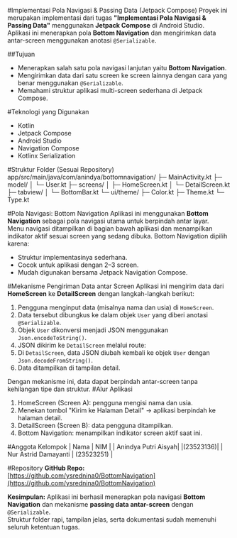 #Implementasi Pola Navigasi & Passing Data (Jetpack Compose)
Proyek ini merupakan implementasi dari tugas **"Implementasi Pola Navigasi & Passing Data"** menggunakan **Jetpack Compose** di Android Studio.  
Aplikasi ini menerapkan pola **Bottom Navigation** dan mengirimkan data antar-screen menggunakan anotasi `@Serializable`.

##Tujuan
- Menerapkan salah satu pola navigasi lanjutan yaitu **Bottom Navigation**.  
- Mengirimkan data dari satu screen ke screen lainnya dengan cara yang benar menggunakan `@Serializable`.  
- Memahami struktur aplikasi multi-screen sederhana di Jetpack Compose.
  
#Teknologi yang Digunakan
- Kotlin  
- Jetpack Compose  
- Android Studio  
- Navigation Compose  
- Kotlinx Serialization  

#Struktur Folder (Sesuai Repository)
app/src/main/java/com/anindya/bottomnavigation/
├─ MainActivity.kt
├─ model/
│ └─ User.kt
├─ screens/
│ ├─ HomeScreen.kt
│ └─ DetailScreen.kt
├─ tabview/
│ └─ BottomBar.kt
└─ ui/theme/
├─ Color.kt
├─ Theme.kt
└─ Type.kt

#Pola Navigasi: Bottom Navigation
Aplikasi ini menggunakan **Bottom Navigation** sebagai pola navigasi utama untuk berpindah antar layar.  
Menu navigasi ditampilkan di bagian bawah aplikasi dan menampilkan indikator aktif sesuai screen yang sedang dibuka.
Bottom Navigation dipilih karena:
- Struktur implementasinya sederhana.  
- Cocok untuk aplikasi dengan 2–3 screen.  
- Mudah digunakan bersama Jetpack Navigation Compose.

#Mekanisme Pengiriman Data antar Screen
Aplikasi ini mengirim data dari **HomeScreen** ke **DetailScreen** dengan langkah-langkah berikut:
1. Pengguna menginput data (misalnya nama dan usia) di `HomeScreen`.  
2. Data tersebut dibungkus ke dalam objek `User` yang diberi anotasi `@Serializable`.  
3. Objek `User` dikonversi menjadi JSON menggunakan `Json.encodeToString()`.  
4. JSON dikirim ke `DetailScreen` melalui route:
5. Di `DetailScreen`, data JSON diubah kembali ke objek `User` dengan `Json.decodeFromString()`.  
6. Data ditampilkan di tampilan detail.

Dengan mekanisme ini, data dapat berpindah antar-screen tanpa kehilangan tipe dan struktur.
#Alur Aplikasi
1. HomeScreen (Screen A): pengguna mengisi nama dan usia.  
2. Menekan tombol "Kirim ke Halaman Detail" → aplikasi berpindah ke halaman detail.  
3. DetailScreen (Screen B): data pengguna ditampilkan.  
4. Bottom Navigation: menampilkan indikator screen aktif saat ini.

#Anggota Kelompok
| Nama | NIM |
| Anindya Putri Aisyah| |(23523136)|
| Nur Astrid Damayanti | (23523251) |

#Repository
**GitHub Repo:** [https://github.com/ysrednina0/BottomNavigation](https://github.com/ysrednina0/BottomNavigation)

**Kesimpulan:**
Aplikasi ini berhasil menerapkan pola navigasi **Bottom Navigation** dan mekanisme **passing data antar-screen** dengan `@Serializable`.  
Struktur folder rapi, tampilan jelas, serta dokumentasi sudah memenuhi seluruh ketentuan tugas.



